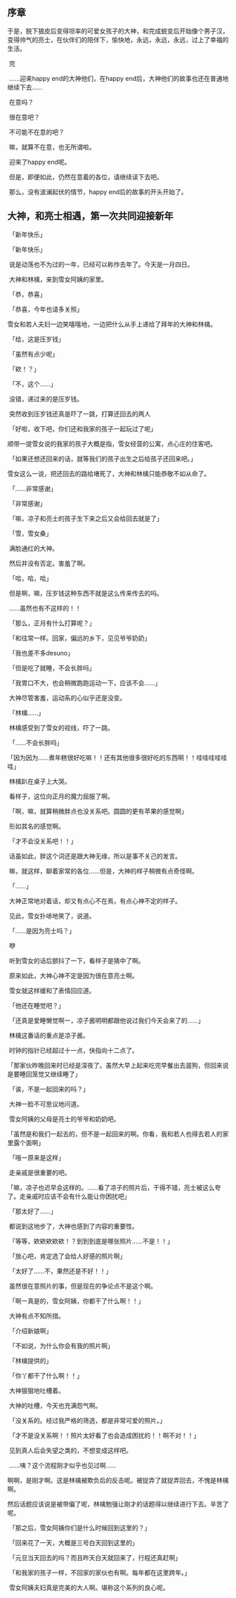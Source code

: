 ## 序章

​	于是，脱下狼皮后变得坦率的可爱女孩子的大神，和完成蜕变后开始像个男子汉，变得帅气的亮士，在伙伴们的陪伴下，愉快地，永远，永远，永远，过上了幸福的生活。

​	完

​	……迎来happy end的大神他们，在happy end后，大神他们的故事也还在普通地继续下去……

​	在意吗？

​	很在意吧？

​	不可能不在意的吧？

​	嘛，就算不在意，也无所谓啦。

​	迎来了happy end呢。

​	但是，即便如此，仍然在意着的各位，请继续读下去吧。

​	那么，没有波澜起伏的情节，happy end后的故事的开头开始了。

## 大神，和亮士相遇，第一次共同迎接新年

​	「新年快乐」

​	「新年快乐」

​	说是动荡也不为过的一年，已经可以称作去年了。今天是一月四日。

​	大神和林檎，来到雪女阿姨的家里。

​	「恭，恭喜」

​	「恭喜，今年也请多关照」

​	雪女和若人夫妇一边笑嘻嘻地，一边把什么从手上递给了拜年的大神和林檎。

​	「给，这是压岁钱」

​	「虽然有点少呢」

​	「欸！？」

​	「不，这个……」

​	没错，递过来的是压岁钱。

​	突然收到压岁钱还真是吓了一跳，打算还回去的两人

​	「好啦，收下吧，你们还和我家的孩子一起玩过了呢」

​	顺带一提雪女说的我家的孩子大概是指，雪女经营的公寓，点心庄的住客吧。

​	「如果还想还回来的话，就等我们的孩子出生之后给孩子还回来吧。」

​	雪女这么一说，把还回去的路给堵死了，大神和林檎只能恭敬不如从命了。

​	「……非常感谢」

​	「非常感谢」

​	「嘛，凉子和亮士的孩子生下来之后又会给回去就是了」

​	「雪，雪女桑」

​	满脸通红的大神。

​	然后并没有否定。害羞了啊。

​	「哈，哈，哈」

​	但是啊，嘛，压岁钱这种东西不就是这么传来传去的吗。

​	……虽然也有不这样的！！

​	「那么，正月有什么打算呢？」

​	「和往常一样。回家，偏远的乡下，见见爷爷奶奶」

​	「我也差不多desuno」

​	「但是吃了就睡，不会长胖吗」

​	「我胃口不大，也会稍微跑跑运动一下，应该不会……」

​	大神尽管害羞，运动系的心似乎还是没变。

​	「林檎……」

​	林檎感受到了雪女的视线，吓了一跳。

​	「……不会长胖吗」

​	「因为因为……煮年糕很好吃嘛！！还有其他很多很好吃的东西啊！！哇哇哇哇哇哇」

​	林檎趴在桌子上大哭。

​	看样子，这位向正月的魔力屈服了啊。

​	「啊，嘛，就算稍微胖点也没关系吧。圆圆的更有苹果的感觉啊」

​	形如其名的感觉啊。

​	「才不会没关系吧！！」

​	话虽如此，胖这个词还是跟大神无缘，所以是事不关己的发言。

​	嘛，就这样，聊着家常的各位……但是，大神的样子稍微有点奇怪啊。

​	「……」

​	大神正常地对着话，却又有点心不在焉，有点心神不定的样子。

​	见此，雪女扑哧地笑了，说道。

​	「……是因为亮士吗？」

​	咿

​	听到雪女的话后颤抖了一下，看样子是猜中了啊。

​	原来如此，大神心神不定是因为很在意亮士啊。

​	雪女就这样缓和了表情回应道。

​	「他还在睡觉吧？」

​	「还真是爱睡懒觉啊ー，凉子酱明明都跟他说过我们今天会来了的……」

​	林檎这番话的重点是凉子酱。

​	时钟的指针已经超过十一点，快指向十二点了。

​	「那家伙昨晚回来时已经是深夜了。虽然大早上起来吃完早餐出去遛狗，但回来说是要睡回笼觉又继续睡了」

​	「诶，不是一起回来的吗？」

​	大神一脸不可思议地问道。

​	雪女阿姨的父母是亮士的爷爷和奶奶吧。

​	「虽然是和我们一起去的，但不是一起回来的啊。你看，我和若人也得去若人的家里露个面啊」

​	「哦ー原来是这样」

​	走亲戚是很重要的吧。

​	「嘛，凉子也迟早会这样的。……看了凉子的照片后，干得不错，亮士被这么夸了。走亲戚时应该不会有什么能让你困扰吧」

​	「那太好了……」

​	都说到这地步了，大神也感到了内容的重要性。

​	「等等，欸欸欸欸欸！？到到到底是哪张照片……不是！！」

​	「放心吧，肯定选了会给人好感的照片啊」

​	「太好了……不，果然还是不好！！」

​	虽然很在意照片的事，但是现在的争论点不是这个啊。

​	「啊ー真是的，雪女阿姨，你都干了什么啊！！」

​	大神有点不知所措。

​	「介绍新娘啊」

​	「不如说，为什么你会有我的照片啊」

​	「林檎提供的」

​	「你丫都干了什么啊！！」

​	大神狠狠地吐槽着。

​	大神的吐槽，今天也充满怨气啊。

​	「没关系的。经过我严格的筛选，都是非常可爱的照片。」

​	「才不是没关系啊！！照片太好看了也会造成困扰的！！啊不对！！」

​	见到真人后会失望之类的，不想变成这样吧。

​	……咦？这个流程刚才似乎也见过啊……

​	啊啊，是刚才啊。这是林檎被欺负后的反击呢。被捉弄了就捉弄回去，不愧是林檎啊。

​	然后话题应该说是被带偏了呢，林檎勉强让刚才的话题得以继续进行下去。辛苦了呢。

​	「那之后，雪女阿姨你们是什么时候回到这里的？」

​	「回来花了一天，大概是三号白天回到这里的」

​	「元旦当天回去的吗？而且昨天白天就回来了，行程还真赶啊」

​	「和我家的孩子一样，不回家的家伙也有啊。每年都在这里跨年。」

​	雪女阿姨夫妇真是完美的大人啊。堪称这个系列的良心呢。

​	

​	

​	

​	